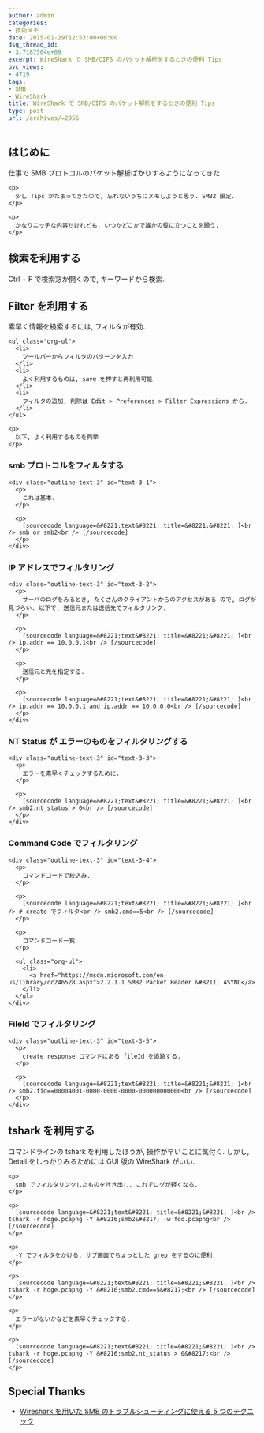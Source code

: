 ```yaml
---
author: admin
categories:
- 技術メモ
date: 2015-01-29T12:53:00+00:00
dsq_thread_id:
- 3.7187564e+09
excerpt: WireShark で SMB/CIFS のパケット解析をするときの便利 Tips
pvc_views:
- 4719
tags:
- SMB
- WireShark
title: WireShark で SMB/CIFS のパケット解析をするときの便利 Tips
type: post
url: /archives/=2956
---
```


<div id="outline-container-sec-1" class="outline-2">
  <h2 id="sec-1">
    はじめに
  </h2>
  
  <div class="outline-text-2" id="text-1">
    <p>
      仕事で SMB プロトコルのパケット解析ばかりするようになってきた.
    </p>
    
    <p>
      少し Tips がたまってきたので, 忘れないうちにメモしようと思う. SMB2 限定.
    </p>
    
    <p>
      かなりニッチな内容だけれども, いつかどこかで誰かの役に立つことを願う.
    </p>
  </div>
</div>

<div id="outline-container-sec-2" class="outline-2">
  <h2 id="sec-2">
    検索を利用する
  </h2>
  
  <div class="outline-text-2" id="text-2">
    <p>
      Ctrl + F で検索窓か開くので, キーワードから検索.
    </p>
  </div>
</div>

<div id="outline-container-sec-3" class="outline-2">
  <h2 id="sec-3">
    Filter を利用する
  </h2>
  
  <div class="outline-text-2" id="text-3">
    <p>
      素早く情報を検索するには, フィルタが有効.
    </p>
    
    <ul class="org-ul">
      <li>
        ツールバーからフィルタのパターンを入力
      </li>
      <li>
        よく利用するものは, save を押すと再利用可能
      </li>
      <li>
        フィルタの追加, 削除は Edit > Preferences > Filter Expressions から.
      </li>
    </ul>
    
    <p>
      以下, よく利用するものを列挙
    </p>
  </div>
  
  <div id="outline-container-sec-3-1" class="outline-3">
    <h3 id="sec-3-1">
      smb プロトコルをフィルタする
    </h3>
    
    <div class="outline-text-3" id="text-3-1">
      <p>
        これは基本.
      </p>
      
      <p>
        [sourcecode language=&#8221;text&#8221; title=&#8221;&#8221; ]<br /> smb or smb2<br /> [/sourcecode]
      </p>
    </div>
  </div>
  
  <div id="outline-container-sec-3-2" class="outline-3">
    <h3 id="sec-3-2">
      IP アドレスでフィルタリング
    </h3>
    
    <div class="outline-text-3" id="text-3-2">
      <p>
        サーバのログをみるとき, たくさんのクライアントからのアクセスがある ので, ログが見づらい. 以下で, 送信元または送信先でフィルタリング.
      </p>
      
      <p>
        [sourcecode language=&#8221;text&#8221; title=&#8221;&#8221; ]<br /> ip.addr == 10.0.0.1<br /> [/sourcecode]
      </p>
      
      <p>
        送信元と先を指定する.
      </p>
      
      <p>
        [sourcecode language=&#8221;text&#8221; title=&#8221;&#8221; ]<br /> ip.addr == 10.0.0.1 and ip.addr == 10.0.0.0<br /> [/sourcecode]
      </p>
    </div>
  </div>
  
  <div id="outline-container-sec-3-3" class="outline-3">
    <h3 id="sec-3-3">
      NT Status が エラーのものをフィルタリングする
    </h3>
    
    <div class="outline-text-3" id="text-3-3">
      <p>
        エラーを素早くチェックするために.
      </p>
      
      <p>
        [sourcecode language=&#8221;text&#8221; title=&#8221;&#8221; ]<br /> smb2.nt_status > 0<br /> [/sourcecode]
      </p>
    </div>
  </div>
  
  <div id="outline-container-sec-3-4" class="outline-3">
    <h3 id="sec-3-4">
      Command Code でフィルタリング
    </h3>
    
    <div class="outline-text-3" id="text-3-4">
      <p>
        コマンドコードで絞込み.
      </p>
      
      <p>
        [sourcecode language=&#8221;text&#8221; title=&#8221;&#8221; ]<br /> # create でフィルタ<br /> smb2.cmd==5<br /> [/sourcecode]
      </p>
      
      <p>
        コマンドコード一覧
      </p>
      
      <ul class="org-ul">
        <li>
          <a href="https://msdn.microsoft.com/en-us/library/cc246528.aspx">2.2.1.1 SMB2 Packet Header &#8211; ASYNC</a>
        </li>
      </ul>
    </div>
  </div>
  
  <div id="outline-container-sec-3-5" class="outline-3">
    <h3 id="sec-3-5">
      FileId でフィルタリング
    </h3>
    
    <div class="outline-text-3" id="text-3-5">
      <p>
        create response コマンドにある fileId を追跡する.
      </p>
      
      <p>
        [sourcecode language=&#8221;text&#8221; title=&#8221;&#8221; ]<br /> smb2.fid==00004001-0000-0000-0000-000000000000<br /> [/sourcecode]
      </p>
    </div>
  </div>
</div>

<div id="outline-container-sec-4" class="outline-2">
  <h2 id="sec-4">
    tshark を利用する
  </h2>
  
  <div class="outline-text-2" id="text-4">
    <p>
      コマンドラインの tshark を利用したほうが, 操作が早いことに気付く. しかし, Detail をしっかりみるためには GUI 版の WireShark がいい.
    </p>
    
    <p>
      smb でフィルタリンクしたものを吐き出し. これでログが軽くなる.
    </p>
    
    <p>
      [sourcecode language=&#8221;text&#8221; title=&#8221;&#8221; ]<br /> tshark -r hoge.pcapng -Y &#8216;smb2&#8217; -w foo.pcapng<br /> [/sourcecode]
    </p>
    
    <p>
      -Y でフィルタをかける. サブ画面でちょっとした grep をするのに便利.
    </p>
    
    <p>
      [sourcecode language=&#8221;text&#8221; title=&#8221;&#8221; ]<br /> tshark -r hoge.pcapng -Y &#8216;smb2.cmd==5&#8217;<br /> [/sourcecode]
    </p>
    
    <p>
      エラーがないかなどを素早くチェックする.
    </p>
    
    <p>
      [sourcecode language=&#8221;text&#8221; title=&#8221;&#8221; ]<br /> tshark -r hoge.pcapng -Y &#8216;smb2.nt_status > 0&#8217;<br /> [/sourcecode]
    </p>
  </div>
</div>

<div id="outline-container-sec-5" class="outline-2">
  <h2 id="sec-5">
    Special Thanks
  </h2>
  
  <div class="outline-text-2" id="text-5">
    <ul class="org-ul">
      <li>
        <a href="http://troushoo.blog.fc2.com/blog-entry-150.html">Wireshark を用いた SMB のトラブルシューティングに使える 5 つのテクニック</a>
      </li>
    </ul>
  </div>
</div>